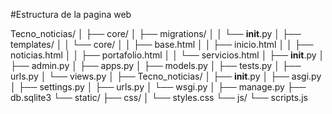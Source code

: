 #Estructura de la pagina web 

Tecno_noticias/
│
├── core/
│   ├── migrations/
│   │   └── __init__.py
│   ├── templates/
│   │   └── core/
│   │       ├── base.html
│   │       ├── inicio.html
│   │       ├── noticias.html
│   │       ├── portafolio.html
│   │       └── servicios.html
│   ├── __init__.py
│   ├── admin.py
│   ├── apps.py
│   ├── models.py
│   ├── tests.py
│   ├── urls.py
│   └── views.py
│
├── Tecno_noticias/
│   ├── __init__.py
│   ├── asgi.py
│   ├── settings.py
│   ├── urls.py
│   └── wsgi.py
│
├── manage.py
├── db.sqlite3
└── static/
    ├── css/
    │   └── styles.css
    └── js/
        └── scripts.js
